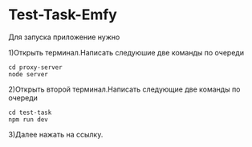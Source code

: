 # Test-Task-Emfy
Для запуска приложение нужно 

1)Открыть терминал.Написать следуюшие две команды по очереди

    cd proxy-server
    node server

2)Открыть второй терминал.Написать следующие две команды по очереди

    cd test-task
    npm run dev

3)Далее нажать на ссылку.
    
